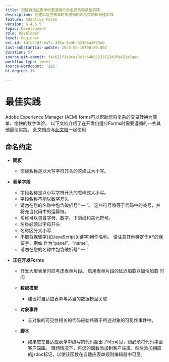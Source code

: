 ```yaml
---
title: 创建自适应表单时要遵循的命名惯例和最佳实践
description: 创建自适应表单时要遵循的命名惯例和最佳实践
feature: Adaptive Forms
version: 6.4,6.5
topic: Development
role: Developer
level: Beginner
exl-id: fbfc74d7-ba7c-495a-9e3b-63166a3025ab
last-substantial-update: 2020-09-10T00:00:00Z
duration: 57
source-git-commit: f4c621f3a9caa8c2c64b8323312343fe421a5aee
workflow-type: tm+mt
source-wordcount: '281'
ht-degree: 1%

---
```


# 最佳实践

Adobe Experience Manager (AEM) forms可以帮助您将复杂的交易转换为简单、愉快的数字体验。 以下文档介绍了在开发自适应Forms时需要遵循的一些其他最佳实践。 此文档应与[此文档](https://helpx.adobe.com/experience-manager/6-3/forms/using/adaptive-forms-best-practices.html#Overview)一起使用

## 命名约定

* **面板**
   * 面板名称是以大写字符开头的驼峰式大小写。

* **表单字段**
   * 字段名称是以小写字符开头的驼峰式大小写。
   * 字段名称不能以数字开头
   * 请勿在您的名称中包含破折号“ — ”。 这些符号将等于代码中的减号，并将充当代码中的运算符。
   * 名称可以包含字母、数字、下划线和美元符号。
   * 名称必须以字母开头
   * 名称区分大小写
   * 不能将保留字(如JavaScript关键字)用作名称。 请注意其他特定于AF的保留字，例如   作为“panel”、“name”。
   * 请勿在您的名称中包含破折号“ — ”
* **正在开发Forms**
   * 开发大型表单时应考虑表单片段。 启用表单片段的延迟加载以加快加载   时间
   * **数据模型**
      * 建议将自适应表单与适当的数据模型关联

   * **对象事件**
      * 与对象的可见性相关的代码应始终置于所述对象的可见性事件中。
   * **脚本**
      * 如果您在自适应表单中编写的代码超出了5行可见，则必须将代码移至客户端库。 理想情况下，将您的函数添加到客户端库，然后添加相应的jsdoc标记，以使该函数在自适应表单规则编辑器中可见。
